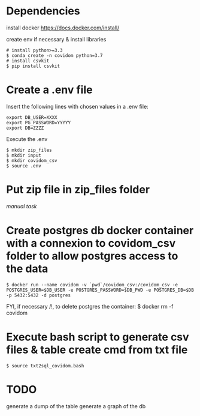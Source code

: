 # Dependencies

install docker
https://docs.docker.com/install/

create env if necessary & install libraries
```
# install python>=3.3
$ conda create -n covidom python=3.7
# install csvkit
$ pip install csvkit
```

# Create a .env file

Insert the following lines with chosen values in a .env file:
```
export DB_USER=XXXX
export PG_PASSWORD=YYYYY
export DB=ZZZZ
```

Execute the .env
```
$ mkdir zip_files
$ mkdir input
$ mkdir covidom_csv
$ source .env
```

# Put zip file in zip_files folder

*manual task*

# Create postgres db docker container with a connexion to covidom_csv folder to allow postgres access to the data
```
$ docker run --name covidom -v `pwd`/covidom_csv:/covidom_csv -e POSTGRES_USER=$DB_USER -e POSTGRES_PASSWORD=$DB_PWD -e POSTGRES_DB=$DB -p 5432:5432 -d postgres
```
FYI, if necessary /!\, to delete postgres the container: $ docker rm -f covidom

# Execute bash script to generate csv files & table create cmd from txt file
```
$ source txt2sql_covidom.bash
```

# TODO
generate a dump of the table
generate a graph of the db

